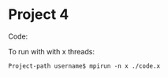 # Project 4

Code:

To run with with x threads:

```terminal
Project-path username$ mpirun -n x ./code.x
 ```


